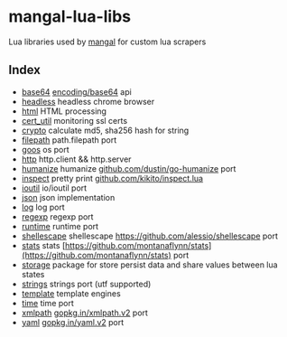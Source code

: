 # mangal-lua-libs

Lua libraries used by [mangal](https://github.com/metafates/mangal) for custom lua scrapers

## Index

* [base64](/base64) [encoding/base64](https://pkg.go.dev/encoding/base64) api
* [headless](/headless) headless chrome browser
* [html](/html) HTML processing
* [cert_util](/cert_util) monitoring ssl certs
* [crypto](/crypto) calculate md5, sha256 hash for string
* [filepath](/filepath) path.filepath port
* [goos](/goos) os port
* [http](/http) http.client && http.server
* [humanize](/humanize) humanize [github.com/dustin/go-humanize](https://github.com/dustin/go-humanize) port
* [inspect](/inspect) pretty print [github.com/kikito/inspect.lua](https://github.com/kikito/inspect.lua)
* [ioutil](/ioutil) io/ioutil port
* [json](/json) json implementation
* [log](/log) log port
* [regexp](/regexp) regexp port
* [runtime](/runtime) runtime port
* [shellescape](/shellescape) shellescape <https://github.com/alessio/shellescape> port
* [stats](/stats) stats [https://github.com/montanaflynn/stats](https://github.com/montanaflynn/stats) port
* [storage](/storage) package for store persist data and share values between lua states
* [strings](/strings) strings port (utf supported)
* [template](/template) template engines
* [time](/time) time port
* [xmlpath](/xmlpath) [gopkg.in/xmlpath.v2](https://gopkg.in/xmlpath.v2) port
* [yaml](/yaml) [gopkg.in/yaml.v2](https://gopkg.in/yaml.v2) port
